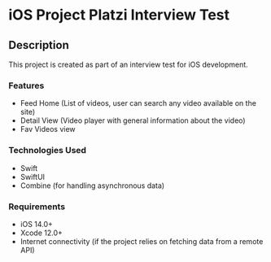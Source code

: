 # iOS Project Platzi Interview Test

## Description
This project is created as part of an interview test for iOS development.

### Features

* Feed Home (List of videos, user can search any video available on the site)
* Detail View (Video player with general information about the video)
* Fav Videos view

### Technologies Used

* Swift
* SwiftUI
* Combine (for handling asynchronous data)

### Requirements

* iOS 14.0+
* Xcode 12.0+
* Internet connectivity (if the project relies on fetching data from a remote API)

